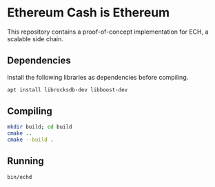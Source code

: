 # Ethereum Cash is Ethereum

This repository contains a proof-of-concept implementation for ECH, a scalable side chain.

## Dependencies

Install the following libraries as dependencies before compiling.

```sh
apt install librocksdb-dev libboost-dev
```

## Compiling

```sh
mkdir build; cd build
cmake ..
cmake --build .
```

## Running

```sh
bin/echd
```

